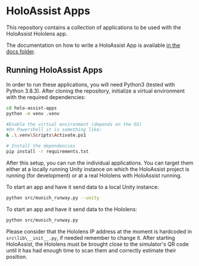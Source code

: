 # HoloAssist Apps

This repository contains a collection of applications to be used with the HoloAssist Hololens app.

The documentation on how to write a HoloAssist App is available [in the docs folder](/docs).

## Running HoloAssist Apps

In order to run these applications, you will need Python3 (tested with Python 3.8.3). After cloning the repository, initialize a virtual environment with the required dependencies:

```sh
cd holo-assist-apps
python -m venv .venv

#Enable the virtual environment (depends on the OS)
#On Powershell it is something like:
& .\.venv\Scripts\Activate.ps1

# Install the dependencies
pip install -r requirements.txt
```

After this setup, you can run the individual applications. You can target them either at a locally running Unity instance on which the HoloAssist project is running (for development) or at a real Hololens with HoloAssist running.

To start an app and have it send data to a local Unity instance:

```sh
python src/munich_runway.py --unity
```

To start an app and have it send data to the Hololens:

```sh
python src/munich_runway.py
```

Please consider that the Hololens IP address at the moment is hardcoded in `src\lib\__init__.py`, if needed remember to change it. After starting HoloAssist, the Hololens must be brought close to the simulator's QR code until it has had enough time to scan them and correctly estimate their position.